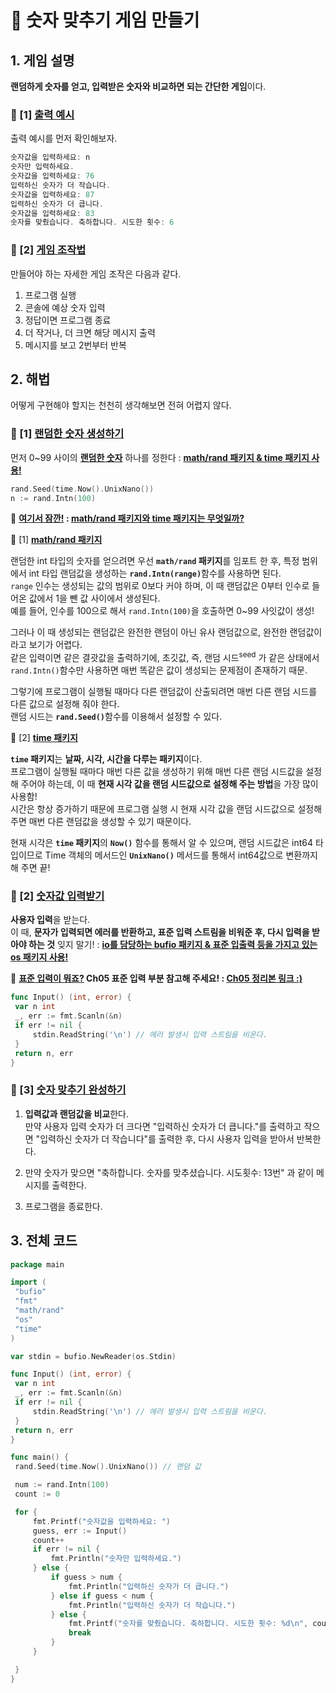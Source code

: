 # 💭 숫자 맞추기 게임 만들기 

##  1. 게임 설명

**랜덤하게 숫자를 얻고, 입력받은 숫자와 비교하면 되는 간단한 게임**이다.      

### 📌 [1] <u>출력 예시</u>

출력 예시를 먼저 확인해보자.     

   ```go
숫자값을 입력하세요: n
숫자만 입력하세요.
숫자값을 입력하세요: 76
입력하신 숫자가 더 작습니다.
숫자값을 입력하세요: 87
입력하신 숫자가 더 큽니다.
숫자값을 입력하세요: 83
숫자를 맞췄습니다. 축하합니다. 시도한 횟수: 6
   ```

### 📌 [2] <u>게임 조작법</u>

만들어야 하는 자세한 게임 조작은 다음과 같다.       

1. 프로그램 실행 
2. 콘솔에 예상 숫자 입력
3. 정답이면 프로그램 종료
4. 더 작거나, 더 크면 해당 메시지 출력
5. 메시지를 보고 2번부터 반복       


##  2. 해법


어떻게 구현해야 할지는 천천히 생각해보면 전혀 어렵지 않다.        

### 📌 [1] <u>랜덤한 숫자 생성하기</u>

먼저 0~99 사이의 **<u>랜덤한 숫자</u>** 하나를 정한다 : **<u>math/rand 패키지 & time 패키지 사용!</u>**      

   ```go
rand.Seed(time.Now().UnixNano())
n := rand.Intn(100)
   ```
 
<div class="notice--primary" markdown="1">
🌝 <strong><u>여기서 잠깐!</u> : <u>math/rand 패키지와 time 패키지는 무엇일까?</u></strong>      

📌 [1] <strong><u>math/rand 패키지</u></strong>      

랜덤한 int 타입의 숫자를 얻으려면 우선 <strong><code>math/rand</code> 패키지</strong>를 임포트 한 후, 특정 범위에서 int 타입 랜덤값을 생성하는 <strong><code>rand.Intn(range)</code></strong>함수를 사용하면 된다.                  
<code>range</code> 인수는 생성되는 값의 범위로 0보다 커야 하며, 이 때 랜덤값은 0부터 인수로 들어온 값에서 1을 뺀 값 사이에서 생성된다.     
예를 들어, 인수를 100으로 해서 <code>rand.Intn(100)</code>을 호출하면 0~99 사잇값이 생성!       

그러나 이 때 생성되는 랜덤값은 완전한 랜덤이 아닌 유사 랜덤값으로, 완전한 랜덤값이라고 보기가 어렵다.       
같은 입력이면 같은 결괏값을 출력하기에, 초깃값, 즉, 랜덤 시드<sup>seed</sup> 가 같은 상태에서 <code>rand.Intn()</code>함수만 사용하면 매번 똑같은 값이 생성되는 문제점이 존재하기 때문.         

그렇기에 프로그램이 실행될 때마다 다른 랜덤값이 산출되려면 매번 다른 랜덤 시드를 다른 값으로 설정해 줘야 한다.   
랜덤 시드는 <strong><code>rand.Seed()</code></strong>함수를 이용해서 설정할 수 있다.      

📌 [2] <strong><u>time 패키지</u></strong>      

<strong><code>time</code> 패키지</strong>는 <strong>날짜, 시각, 시간을 다루는 패키지</strong>이다.       
프로그램이 실행될 때마다 매번 다른 값을 생성하기 위해 매번 다른 랜덤 시드값을 설정해 주어야 하는데, 이 때 <strong>현재 시각 값을 랜덤 시드값으로 설정해 주는 방법</strong>을 가장 많이 사용함!          
시간은 항상 증가하기 때문에 프로그램 실행 시 현재 시각 값을 랜덤 시드값으로 설정해주면 매번 다른 랜덤값을 생성할 수 있기 때문이다.       

현재 시각은 <strong><code>time</code> 패키지</strong>의 <strong><code>Now()</code></strong> 함수를 통해서 알 수 있으며, 랜덤 시드값은 int64 타입이므로 Time 객체의 메서드인 <strong><code>UnixNano()</code></strong> 메서드를 통해서 int64값으로 변환까지 해 주면 끝!        
    
      
</div>

### 📌 [2] <u>숫자값 입력받기</u>

**사용자 입력**을 받는다.       
이 때, **문자가 입력되면 에러를 반환하고, 표준 입력 스트림을 비워준 후, 다시 입력을 받아야 하는 것** 잊지 말기! : **<u>io를 담당하는 bufio 패키지 & 표준 입출력 등을 가지고 있는 os 패키지 사용!</u>**      

<div class="notice--primary" markdown="1">
👀 <strong><u>표준 입력이 뭐죠?</u>  Ch05 표준 입력 부분 참고해 주세요! : <u><a href="https://swiftie1230.github.io/golang_study/ch05/">Ch05 정리본 링크 :)</a></u></strong>                
</div>

   ```go
func Input() (int, error) {
	var n int
	_, err := fmt.Scanln(&n)
	if err != nil {
		stdin.ReadString('\n') // 에러 발생시 입력 스트림을 비운다.
	}
	return n, err
}
   ```

### 📌 [3] <u>숫자 맞추기 완성하기</u>

1. **입력값과 랜덤값을 비교**한다.     
만약 사용자 입력 숫자가 더 크다면 "입력하신 숫자가 더 큽니다."를 출력하고 작으면 "입력하신 숫자가 더 작습니다"를 출력한 후, 다시 사용자 입력을 받아서 반복한다.         

2. 만약 숫자가 맞으면 "축하합니다. 숫자를 맞추셨습니다. 시도횟수: 13번" 과 같이 메시지를 출력한다.     

3. 프로그램을 종료한다.    

## 3. 전체 코드
     
   ```go
package main

import (
	"bufio"
	"fmt"
	"math/rand"
	"os"
	"time"
)

var stdin = bufio.NewReader(os.Stdin)

func Input() (int, error) {
	var n int
	_, err := fmt.Scanln(&n)
	if err != nil {
		stdin.ReadString('\n') // 에러 발생시 입력 스트림을 비운다.
	}
	return n, err
}

func main() {
	rand.Seed(time.Now().UnixNano()) // 랜덤 값

	num := rand.Intn(100)
	count := 0

	for {
		fmt.Printf("숫자값을 입력하세요: ")
		guess, err := Input()
		count++
		if err != nil {
			fmt.Println("숫자만 입력하세요.")
		} else {
			if guess > num {
				fmt.Println("입력하신 숫자가 더 큽니다.")
			} else if guess < num {
				fmt.Println("입력하신 숫자가 더 작습니다.")
			} else {
				fmt.Printf("숫자를 맞췄습니다. 축하합니다. 시도한 횟수: %d\n", count)
				break
			}
		}

	}
}
   ```
